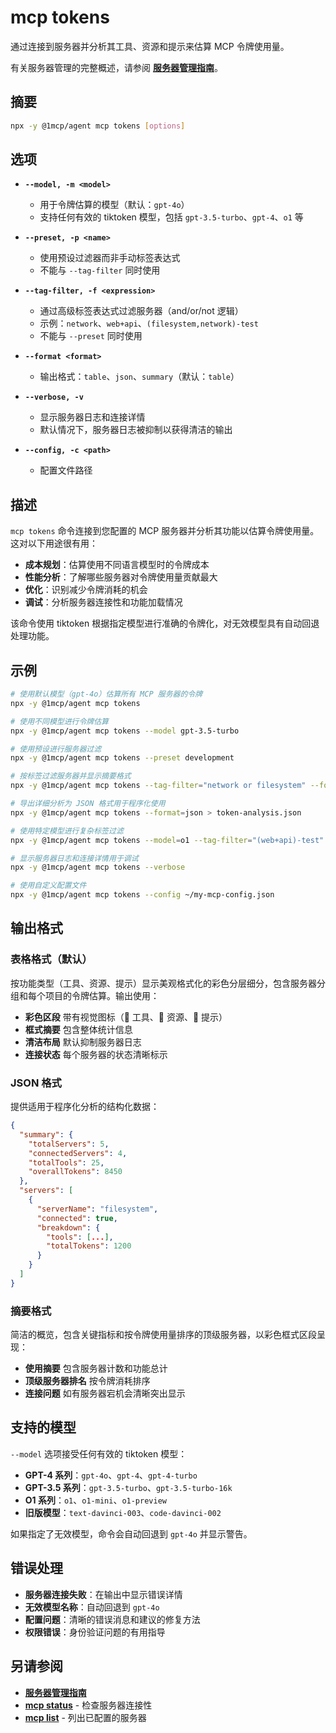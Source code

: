 # mcp tokens

通过连接到服务器并分析其工具、资源和提示来估算 MCP 令牌使用量。

有关服务器管理的完整概述，请参阅 **[服务器管理指南](../../guide/essentials/server-management)**。

## 摘要

```bash
npx -y @1mcp/agent mcp tokens [options]
```

## 选项

- **`--model, -m <model>`**
  - 用于令牌估算的模型（默认：`gpt-4o`）
  - 支持任何有效的 tiktoken 模型，包括 `gpt-3.5-turbo`、`gpt-4`、`o1` 等

- **`--preset, -p <name>`**
  - 使用预设过滤器而非手动标签表达式
  - 不能与 `--tag-filter` 同时使用

- **`--tag-filter, -f <expression>`**
  - 通过高级标签表达式过滤服务器（and/or/not 逻辑）
  - 示例：`network`、`web+api`、`(filesystem,network)-test`
  - 不能与 `--preset` 同时使用

- **`--format <format>`**
  - 输出格式：`table`、`json`、`summary`（默认：`table`）

- **`--verbose, -v`**
  - 显示服务器日志和连接详情
  - 默认情况下，服务器日志被抑制以获得清洁的输出

- **`--config, -c <path>`**
  - 配置文件路径

## 描述

`mcp tokens` 命令连接到您配置的 MCP 服务器并分析其功能以估算令牌使用量。这对以下用途很有用：

- **成本规划**：估算使用不同语言模型时的令牌成本
- **性能分析**：了解哪些服务器对令牌使用量贡献最大
- **优化**：识别减少令牌消耗的机会
- **调试**：分析服务器连接性和功能加载情况

该命令使用 tiktoken 根据指定模型进行准确的令牌化，对无效模型具有自动回退处理功能。

## 示例

```bash
# 使用默认模型（gpt-4o）估算所有 MCP 服务器的令牌
npx -y @1mcp/agent mcp tokens

# 使用不同模型进行令牌估算
npx -y @1mcp/agent mcp tokens --model gpt-3.5-turbo

# 使用预设进行服务器过滤
npx -y @1mcp/agent mcp tokens --preset development

# 按标签过滤服务器并显示摘要格式
npx -y @1mcp/agent mcp tokens --tag-filter="network or filesystem" --format=summary

# 导出详细分析为 JSON 格式用于程序化使用
npx -y @1mcp/agent mcp tokens --format=json > token-analysis.json

# 使用特定模型进行复杂标签过滤
npx -y @1mcp/agent mcp tokens --model=o1 --tag-filter="(web+api)-test" --format=table

# 显示服务器日志和连接详情用于调试
npx -y @1mcp/agent mcp tokens --verbose

# 使用自定义配置文件
npx -y @1mcp/agent mcp tokens --config ~/my-mcp-config.json
```

## 输出格式

### 表格格式（默认）

按功能类型（工具、资源、提示）显示美观格式化的彩色分层细分，包含服务器分组和每个项目的令牌估算。输出使用：

- **彩色区段** 带有视觉图标（🔧 工具、📁 资源、💬 提示）
- **框式摘要** 包含整体统计信息
- **清洁布局** 默认抑制服务器日志
- **连接状态** 每个服务器的状态清晰标示

### JSON 格式

提供适用于程序化分析的结构化数据：

```json
{
  "summary": {
    "totalServers": 5,
    "connectedServers": 4,
    "totalTools": 25,
    "overallTokens": 8450
  },
  "servers": [
    {
      "serverName": "filesystem",
      "connected": true,
      "breakdown": {
        "tools": [...],
        "totalTokens": 1200
      }
    }
  ]
}
```

### 摘要格式

简洁的概览，包含关键指标和按令牌使用量排序的顶级服务器，以彩色框式区段呈现：

- **使用摘要** 包含服务器计数和功能总计
- **顶级服务器排名** 按令牌消耗排序
- **连接问题** 如有服务器宕机会清晰突出显示

## 支持的模型

`--model` 选项接受任何有效的 tiktoken 模型：

- **GPT-4 系列**：`gpt-4o`、`gpt-4`、`gpt-4-turbo`
- **GPT-3.5 系列**：`gpt-3.5-turbo`、`gpt-3.5-turbo-16k`
- **O1 系列**：`o1`、`o1-mini`、`o1-preview`
- **旧版模型**：`text-davinci-003`、`code-davinci-002`

如果指定了无效模型，命令会自动回退到 `gpt-4o` 并显示警告。

## 错误处理

- **服务器连接失败**：在输出中显示错误详情
- **无效模型名称**：自动回退到 `gpt-4o`
- **配置问题**：清晰的错误消息和建议的修复方法
- **权限错误**：身份验证问题的有用指导

## 另请参阅

- **[服务器管理指南](../../guide/essentials/server-management)**
- **[mcp status](./status)** - 检查服务器连接性
- **[mcp list](./list)** - 列出已配置的服务器
